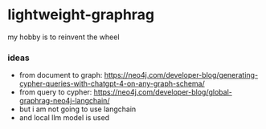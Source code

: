 # lightweight-graphrag
my hobby is to reinvent the wheel


### ideas

* from document to graph: https://neo4j.com/developer-blog/generating-cypher-queries-with-chatgpt-4-on-any-graph-schema/
* from query to cypher: https://neo4j.com/developer-blog/global-graphrag-neo4j-langchain/
* but i am not going to use langchain
* and local llm model is used


